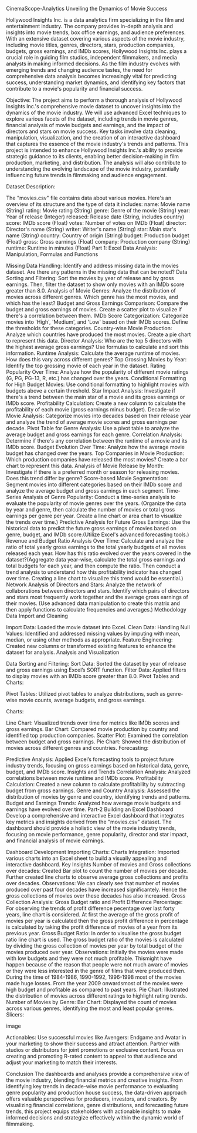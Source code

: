 CinemaScope-Analytics
Unveiling the Dynamics of Movie Success

Hollywood Insights Inc. is a data analytics firm specializing in the film and entertainment industry. The company provides in-depth analysis and insights into movie trends, box office earnings, and audience preferences. With an extensive dataset covering various aspects of the movie industry, including movie titles, genres, directors, stars, production companies, budgets, gross earnings, and IMDb scores, Hollywood Insights Inc. plays a crucial role in guiding film studios, independent filmmakers, and media analysts in making informed decisions. As the film industry evolves with emerging trends and changing audience tastes, the need for comprehensive data analysis becomes increasingly vital for predicting success, understanding market dynamics, and identifying key factors that contribute to a movie's popularity and financial success.

Objective:
The project aims to perform a thorough analysis of Hollywood Insights Inc.'s comprehensive movie dataset to uncover insights into the dynamics of the movie industry. We will use advanced Excel techniques to explore various facets of the dataset, including trends in movie genres, financial analysis of movie budgets and earnings, and the impact of directors and stars on movie success. Key tasks involve data cleaning, manipulation, visualization, and the creation of an interactive dashboard that captures the essence of the movie industry's trends and patterns. This project is intended to enhance Hollywood Insights Inc.'s ability to provide strategic guidance to its clients, enabling better decision-making in film production, marketing, and distribution. The analysis will also contribute to understanding the evolving landscape of the movie industry, potentially influencing future trends in filmmaking and audience engagement.

Dataset Description:

The "movies.csv" file contains data about various movies. Here's an overview of its structure and the type of data it includes:
name: Movie name (String)
rating: Movie rating (String)
genre: Genre of the movie (String)
year: Year of release (Integer)
released: Release date (String, includes country)
score: IMDb score (Float)
votes: Number of votes on IMDb (Float)
director: Director's name (String)
writer: Writer's name (String)
star: Main star's name (String)
country: Country of origin (String)
budget: Production budget (Float)
gross: Gross earnings (Float)
company: Production company (String)
runtime: Runtime in minutes (Float)
Part 1: Excel Data Analysis: Manipulation, Formulas and Functions

Missing Data Handling: Identify and address missing data in the movies dataset. Are there any patterns in the missing data that can be noted?
Data Sorting and Filtering: Sort the movies by year of release and by gross earnings. Then, filter the dataset to show only movies with an IMDb score greater than 8.0.
Analysis of Movie Genres: Analyze the distribution of movies across different genres. Which genre has the most movies, and which has the least?
Budget and Gross Earnings Comparison: Compare the budget and gross earnings of movies. Create a scatter plot to visualize if there's a correlation between them.
IMDb Score Categorization: Categorize movies into 'High', 'Medium', and 'Low' based on their IMDb scores. Define the thresholds for these categories.
Country-wise Movie Production: Analyze which countries have produced the most movies. Create a pie chart to represent this data.
Director Analysis: Who are the top 5 directors with the highest average gross earnings? Use formulas to calculate and sort this information.
Runtime Analysis: Calculate the average runtime of movies. How does this vary across different genres?
Top Grossing Movies by Year: Identify the top grossing movie of each year in the dataset.
Rating Popularity Over Time: Analyze how the popularity of different movie ratings (G, PG, PG-13, R, etc.) has changed over the years.
Conditional Formatting for High Budget Movies: Use conditional formatting to highlight movies with budgets above a certain threshold.
Star Impact Analysis: Investigate if there's a trend between the main star of a movie and its gross earnings or IMDb score.
Profitability Calculation: Create a new column to calculate the profitability of each movie (gross earnings minus budget).
Decade-wise Movie Analysis: Categorize movies into decades based on their release year and analyze the trend of average movie scores and gross earnings per decade.
Pivot Table for Genre Analysis: Use a pivot table to analyze the average budget and gross earnings for each genre.
Correlation Analysis: Determine if there's any correlation between the runtime of a movie and its IMDb score.
Budget Evolution Over Time: Analyze how the average movie budget has changed over the years.
Top Companies in Movie Production: Which production companies have released the most movies? Create a bar chart to represent this data.
Analysis of Movie Release by Month: Investigate if there is a preferred month or season for releasing movies. Does this trend differ by genre?
Score-based Movie Segmentation: Segment movies into different categories based on their IMDb score and analyze the average budget and gross earnings in each segment.
Time-Series Analysis of Genre Popularity: Conduct a time-series analysis to evaluate the popularity of movie genres over the years. (Organize the data by year and genre, then calculate the number of movies or total gross earnings per genre per year. Create a line chart or area chart to visualize the trends over time.)
Predictive Analysis for Future Gross Earnings: Use the historical data to predict the future gross earnings of movies based on genre, budget, and IMDb score.(Utilize Excel's advanced forecasting tools.)
Revenue and Budget Ratio Analysis Over Time: Calculate and analyze the ratio of total yearly gross earnings to the total yearly budgets of all movies released each year. How has this ratio evolved over the years covered in the dataset?(Aggregate data year-wise, calculate the total gross earnings and total budgets for each year, and then compute the ratio. Then conduct a trend analysis to understand how this profitability indicator has changed over time. Creating a line chart to visualize this trend would be essential.)
Network Analysis of Directors and Stars: Analyze the network of collaborations between directors and stars. Identify which pairs of directors and stars most frequently work together and the average gross earnings of their movies. (Use advanced data manipulation to create this matrix and then apply functions to calculate frequencies and averages.)
Methodology
Data Import and Cleaning

Import Data: Loaded the movie dataset into Excel.
Clean Data:
Handling Null Values: Identified and addressed missing values by imputing with mean, median, or using other methods as appropriate.
Feature Engineering: Created new columns or transformed existing features to enhance the dataset for analysis.
Analysis and Visualization

Data Sorting and Filtering:
Sort Data: Sorted the dataset by year of release and gross earnings using Excel’s SORT function.
Filter Data: Applied filters to display movies with an IMDb score greater than 8.0.
Pivot Tables and Charts:

Pivot Tables: Utilized pivot tables to analyze distributions, such as genre-wise movie counts, average budgets, and gross earnings.

Charts:

Line Chart: Visualized trends over time for metrics like IMDb scores and gross earnings.
Bar Chart: Compared movie production by country and identified top production companies.
Scatter Plot: Examined the correlation between budget and gross earnings.
Pie Chart: Showed the distribution of movies across different genres and countries.
Forecasting:

Predictive Analysis: Applied Excel’s forecasting tools to project future industry trends, focusing on gross earnings based on historical data, genre, budget, and IMDb score.
Insights and Trends
Correlation Analysis: Analyzed correlations between movie runtime and IMDb score.
Profitability Calculation: Created a new column to calculate profitability by subtracting budget from gross earnings.
Genre and Country Analysis: Assessed the distribution of movies by genre and country, identifying trends and patterns.
Budget and Earnings Trends: Analyzed how average movie budgets and earnings have evolved over time.
Part-2 Building an Excel Dashboard
Develop a comprehensive and interactive Excel dashboard that integrates key metrics and insights derived from the "movies.csv" dataset. The dashboard should provide a holistic view of the movie industry trends, focusing on movie performance, genre popularity, director and star impact, and financial analysis of movie earnings.

Dashboard Development
Importing Charts:
Charts Integration: Imported various charts into an Excel sheet to build a visually appealing and interactive dashboard.
Key Insights
Number of movies and Gross collections over decades:
Created Bar plot to count the number of movies per decade. Further created line charts to observe average gross collections and profits over decades.
Observations: We can clearly see that number of movies produced over past four decades have increased significantely. Hence the gross collections of movies over these decades has also increased.
Gross Collection Analysis:
Gross Budget ratio and Profit Difference Percentage: For observing the trends of profit difference pecentage over last forty years, line chart is considered. At first the average of the gross profit of movies per year is calculated then the gross profit difference in percentage is calculated by taking the profit difference of movies of a year from its previous year.
Gross Budget Ratio: In order to visualise the gross budget ratio line chart is used. The gross budget ratio of the movies is calculated by dividing the gross collection of movies per year by total budget of the movies produced over year.
Observations: Initially the movies were made with low budgets and they were not much profitable. Thismight have happen because of the reason that people were not much aware of movies or they were less interested in the genre of films that were produced then. During the time of 1984-1986, 1990-1992, 1996-1998 most of the movies made huge losses. From the year 2009 onwardsmost of the movies were high budget and profitable as compared to past years.
Pie Chart: Illustrated the distribution of movies across different ratings to highlight rating trends.
Number of Movies by Genre:
Bar Chart: Displayed the count of movies across various genres, identifying the most and least popular genres.
Slicers:

image

Actionables:
Use successful movies like Avengers: Endgame and Avatar in your marketing to show their success and attract attention. Partner with studios or distributors for joint promotions or exclusive content. Focus on creating and promoting R-rated content to appeal to that audience and adjust your marketing to match their interests.

Conclusion
The dashboards and analyses provide a comprehensive view of the movie industry, blending financial metrics and creative insights. From identifying key trends in decade-wise movie performance to evaluating genre popularity and production house success, the data-driven approach offers valuable perspectives for producers, investors, and creators. By visualizing financial correlations, genre distributions, and forecasting future trends, this project equips stakeholders with actionable insights to make informed decisions and strategize effectively within the dynamic world of filmmaking.
